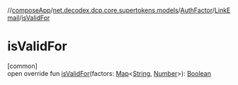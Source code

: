//[composeApp](../../../../index.md)/[net.decodex.dcp.core.supertokens.models](../../index.md)/[AuthFactor](../index.md)/[LinkEmail](index.md)/[isValidFor](is-valid-for.md)

# isValidFor

[common]\
open override fun [isValidFor](is-valid-for.md)(factors: [Map](https://kotlinlang.org/api/latest/jvm/stdlib/kotlin.collections/-map/index.html)&lt;[String](https://kotlinlang.org/api/latest/jvm/stdlib/kotlin/-string/index.html), [Number](https://kotlinlang.org/api/latest/jvm/stdlib/kotlin/-number/index.html)&gt;): [Boolean](https://kotlinlang.org/api/latest/jvm/stdlib/kotlin/-boolean/index.html)
